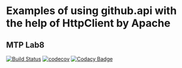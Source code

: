 # Examples of using github.api with the help of HttpClient by Apache
## MTP Lab8
[![Build Status](https://travis-ci.org/NataPrivate/UsageOfgithub.api.svg?branch=master)](https://travis-ci.org/NataPrivate/UsageOfgithub.api)
[![codecov](https://codecov.io/gh/NataPrivate/UsageOfgithub.api/branch/master/graph/badge.svg)](https://codecov.io/gh/NataPrivate/UsageOfgithub.api)
[![Codacy Badge](https://api.codacy.com/project/badge/Coverage/674df918f1254f3c80ec98ad419ffb22)](https://www.codacy.com/app/NataPrivate/UsageOfgithub.api?utm_source=github.com&utm_medium=referral&utm_content=NataPrivate/UsageOfgithub.api&utm_campaign=Badge_Coverage)
